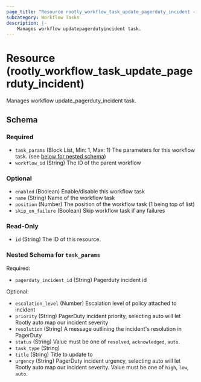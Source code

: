 ```yaml
---
page_title: "Resource rootly_workflow_task_update_pagerduty_incident - terraform-provider-rootly"
subcategory: Workflow Tasks
description: |-
    Manages workflow updatepagerdutyincident task.
---
```


# Resource (rootly_workflow_task_update_pagerduty_incident)

Manages workflow update_pagerduty_incident task.



<!-- schema generated by tfplugindocs -->
## Schema

### Required

- `task_params` (Block List, Min: 1, Max: 1) The parameters for this workflow task. (see [below for nested schema](#nestedblock--task_params))
- `workflow_id` (String) The ID of the parent workflow

### Optional

- `enabled` (Boolean) Enable/disable this workflow task
- `name` (String) Name of the workflow task
- `position` (Number) The position of the workflow task (1 being top of list)
- `skip_on_failure` (Boolean) Skip workflow task if any failures

### Read-Only

- `id` (String) The ID of this resource.

<a id="nestedblock--task_params"></a>
### Nested Schema for `task_params`

Required:

- `pagerduty_incident_id` (String) Pagerduty incident id

Optional:

- `escalation_level` (Number) Escalation level of policy attached to incident
- `priority` (String) PagerDuty incident priority, selecting auto will let Rootly auto map our incident severity
- `resolution` (String) A message outlining the incident's resolution in PagerDuty
- `status` (String) Value must be one of `resolved`, `acknowledged`, `auto`.
- `task_type` (String)
- `title` (String) Title to update to
- `urgency` (String) PagerDuty incident urgency, selecting auto will let Rootly auto map our incident severity. Value must be one of `high`, `low`, `auto`.
